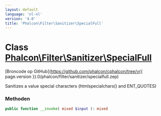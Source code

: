 ```yaml
---
layout: default
language: 'nl-nl'
version: '4.0'
title: 'Phalcon\Filter\Sanitizer\SpecialFull'
---
```


# Class [Phalcon\Filter\Sanitizer\SpecialFull](Phalcon_Filter_Sanitizer_SpecialFull)

[Broncode op GitHub](https://github.com/phalcon/cphalcon/tree/v{{ page.version }}.0/phalcon/filter/sanitizer/specialfull.zep)

Sanitizes a value special characters (htmlspecialchars() and ENT_QUOTES)

### Methoden

```php
public function __invoke( mixed $input ): mixed
```